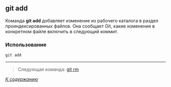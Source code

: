## git add

Команда **git add** добавляет изменение из рабочего каталога в раздел проиндексированных файлов. Она сообщает Git, какие изменения в конкретном файле включить в следующий коммит.

### Использование

```bash= 
git add
```



---

> Следующая команда: [git rm](rm.md)

*[К содержанию](readme.md)*